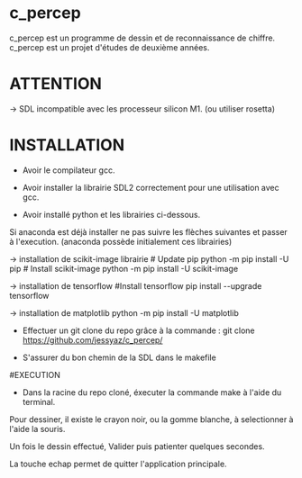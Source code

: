 # c_percep

c_percep est un programme de dessin et de reconnaissance de chiffre.
c_percep est un projet d'études de deuxième années.

# ATTENTION

-> SDL incompatible avec les processeur silicon M1. (ou utiliser rosetta)

# INSTALLATION

- Avoir le compilateur gcc.

- Avoir installer la librairie SDL2 correctement pour une utilisation avec gcc.

- Avoir installé python et les librairies ci-dessous.

Si anaconda est déjà installer ne pas suivre les flèches suivantes et passer à l'execution. (anaconda possède initialement ces librairies)

-> installation de scikit-image librairie
    # Update pip
    python -m pip install -U pip
    # Install scikit-image
    python -m pip install -U scikit-image

-> installation de tensorflow
    #Install tensorflow
    pip install --upgrade tensorflow

-> installation de matplotlib
    python -m pip install -U matplotlib
    
    
    
- Effectuer un git clone du repo grâce à la commande : git clone https://github.com/jessyaz/c_percep/

- S'assurer du bon chemin de la SDL dans le makefile

#EXECUTION

- Dans la racine du repo cloné, éxecuter la commande   make   à l'aide du terminal.

Pour dessiner, il existe le crayon noir, ou la gomme blanche, à selectionner à l'aide la souris.

Un fois le dessin effectué, Valider puis patienter quelques secondes.

La touche echap permet de quitter l'application principale.
